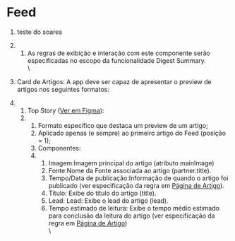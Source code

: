 # Feed

1. teste do soares
2.
   1. As regras de exibição e interação com este componente serão especificadas no escopo da funcionalidade Digest Summary.\
      \

3. Card de Artigos: A app deve ser capaz de apresentar o preview de artigos nos seguintes formatos:&#x20;
4.
   1. Top Story ([Ver em Figma](https://www.figma.com/design/jWFlJEYGhbSeCSDxLjKHTp/Sapo%E3%83%BB\[Handoff]-Design-Visual?node-id=5641-8306\&t=1VQ8Fm6gfBikSio9-4)):&#x20;
   2.
      1. Formato específico que destaca um preview de um artigo;&#x20;
      2. Aplicado apenas (e sempre) ao primeiro artigo do Feed (posição = 1);
      3. Componentes:
      4.
         1. Imagem:Imagem principal do artigo (atributo mainImage)
         2. Fonte:Nome da Fonte associada ao artigo (partner.title).
         3. Tempo/Data de publicação:Informação de quando o artigo foi publicado (ver especificação da regra em [Página de Artigo](https://docs.google.com/document/d/1B5oZ08vD1xVd4abFgMWmKQW-OiYG2w3JIs6-KvjfiMs/edit?tab=t.g0diref5r0rg)).
         4. Título:  Exibe do título do artigo (title).
         5. Lead: Lead: Exibe o lead do artigo (lead).&#x20;
         6. Tempo estimado de leitura: Exibe o tempo médio estimado para conclusão da leitura do artigo (ver especificação da regra em [Página de Artigo](https://docs.google.com/document/d/1B5oZ08vD1xVd4abFgMWmKQW-OiYG2w3JIs6-KvjfiMs/edit?tab=t.g0diref5r0rg))\
            \
